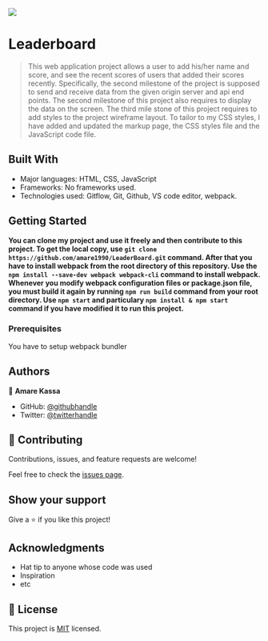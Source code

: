 ![](https://img.shields.io/badge/Microverse-blueviolet)

# Leaderboard

> This web application project allows a user to add his/her name and score, and see the recent scores of users that added their scores recently. Specifically, the second milestone of the project is supposed to send and receive data from the given origin server and api end points. The second milestone of this project also requires to display the data on the screen. The third mile stone of this project requires to add styles to the project wireframe layout. To tailor to my CSS styles, I have added and updated the markup page, the CSS styles file and the JavaScript code file. 


## Built With

- Major languages: HTML, CSS, JavaScript
- Frameworks: No frameworks used.
- Technologies used: Gitflow, Git, Github, VS code editor, webpack.


## Getting Started

**You can clone my project and use it freely and then contribute to this project.
To get the local copy, use  `git clone https://github.com/amare1990/LeaderBoard.git` command. After that you have to install webpack from the root directory of this repository. Use the `npm install --save-dev webpack webpack-cli` command to install webpack. Whenever you modify webpack configuration files or package.json file, you must build it again by running `npm run build` command from your root directory. Use `npm start` and particulary `npm install & npm start` command if you have modified it to run this project.**


### Prerequisites
You have to setup webpack bundler


## Authors

👤 **Amare Kassa**

- GitHub: [@githubhandle](https://github.com/amare1990)
- Twitter: [@twitterhandle](https://twitter.com/@amaremek)

## 🤝 Contributing

Contributions, issues, and feature requests are welcome!

Feel free to check the [issues page](../../issues/).

## Show your support

Give a ⭐️ if you like this project!

## Acknowledgments

- Hat tip to anyone whose code was used
- Inspiration
- etc

## 📝 License

This project is [MIT](https://github.com/amare1990/LeaderBoard/LICENSE) licensed.
